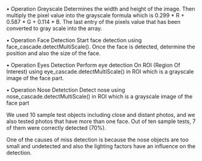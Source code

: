 • Operation Greyscale 
Determines the width and height of the image. Then multiply the pixel value into the grayscale formula which is 0.299 * R + 0.587 * G + 0.114 * B. The last entry of the pixels value that has been converted to gray scale into the array.

• Operation Face Detection 
Start face detection using face_cascade.detectMultiScale(). Once the face is detected, determine the position and also the size of the face.

• Operation Eyes Detection 
Perform eye detection On ROI (Region Of Interest) using eye_cascade.detectMultiScale() in ROI which is a grayscale image of the face part.

• Operation Nose Detetction
Detect nose using nose_cascade.detectMultiScale() in ROI which is a grayscale image of the face part

We used 10 sample test objects including close and distant photos, and we also tested photos that have more than one face. Out of ten sample tests, 7 of them were correctly detected (70%). 

One of the causes of miss detection is because the nose objects are too small and undetected and also the lighting factors have an influence on the detection.
